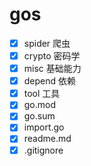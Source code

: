 # gos

- [x] spider 爬虫
- [x] crypto 密码学
- [x] misc 基础能力
- [x] depend 依赖
- [x] tool 工具
- [x] go.mod
- [x] go.sum
- [x] import.go
- [x] readme.md
- [x] .gitignore
